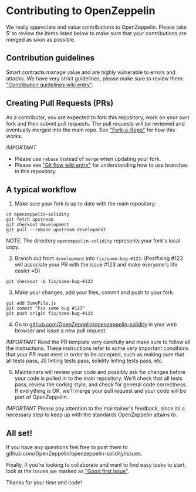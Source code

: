 Contributing to OpenZeppelin
=======

We really appreciate and value contributions to OpenZeppelin. Please take 5' to review the items listed below to make sure that your contributions are merged as soon as possible. 

## Contribution guidelines

Smart contracts manage value and are highly vulnerable to errors and attacks. We have very strict guidelines, please make sure to review them: ["Contribution guidelines wiki entry"](https://github.com/OpenZeppelin/openzeppelin-solidity/wiki/Contribution-guidelines).

## Creating Pull Requests (PRs)

As a contributor, you are expected to fork this repository, work on your own fork and then submit pull requests. The pull requests will be reviewed and eventually merged into the main repo. See ["Fork-a-Repo"](https://help.github.com/articles/fork-a-repo/) for how this works.

*IMPORTANT* 
* Please use `rebase` instead of `merge` when updating your fork.
* Please see ["Git flow wiki entry"](https://github.com/OpenZeppelin/openzeppelin-solidity/wiki/Git-flow) for understanding how to use branches in this repository.

## A typical workflow

1) Make sure your fork is up to date with the main repository:

```
cd openzeppelin-solidity
git fetch upstream
git checkout development
git pull --rebase upstream development
```
NOTE: The directory `openzeppelin-solidity` represents your fork's local copy.

2) Branch out from `development` into `fix/some-bug-#123`:
(Postfixing #123 will associate your PR with the issue #123 and make everyone's life easier =D)
```
git checkout -b fix/some-bug-#123
```

3) Make your changes, add your files, commit and push to your fork.

```
git add SomeFile.js
git commit "Fix some bug #123"
git push origin fix/some-bug-#123
```

4) Go to [github.com/OpenZeppelin/openzeppelin-solidity](https://github.com/OpenZeppelin/zeppelin-solidity) in your web browser and issue a new pull request.

*IMPORTANT* Read the PR template very carefully and make sure to follow all the instructions. These instructions 
refer to some very important conditions that your PR must meet in order to be accepted, such as making sure that all tests pass, JS linting tests pass, solidity linting tests pass, etc.

5) Maintainers will review your code and possibly ask for changes before your code is pulled in to the main repository. We'll check that all tests pass, review the coding style, and check for general code correctness. If everything is OK, we'll merge your pull request and your code will be part of OpenZeppelin.

*IMPORTANT* Please pay attention to the maintainer's feedback, since its a necessary step to keep up with the standards OpenZeppelin attains to.

## All set!

If you have any questions feel free to post them to github.com/OpenZeppelin/openzeppelin-solidity/issues.

Finally, if you're looking to collaborate and want to find easy tasks to start, look at the issues we marked as ["Good first issue"](https://github.com/OpenZeppelin/openzeppelin-solidity/labels/good%20first%20issue).

Thanks for your time and code!

